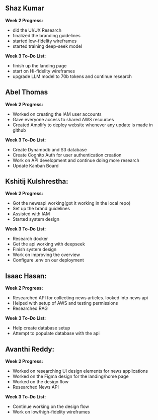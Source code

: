 ## Shaz Kumar

**Week 2 Progress:**

- did the UI/UX Research
- finalized the branding guidelines
- started low-fidelity wireframes
- started training deep-seek model

**Week 3 To-Do List:**

- finish up the landing page
- start on Hi-fidelity wireframes
- upgrade LLM model to 70b tokens and continue research

## Abel Thomas

**Week 2 Progress:**

- Worked on creating the IAM user accounts
- Gave everyone access to shared AWS resources
- Created Amplify to deploy website whenever any update is made in github

**Week 3 To-Do List:**

- Create Dynamodb and S3 database
- Create Cognito Auth for user authentication creation
- Work on API development and continue doing more research
- Update Kanban Board

## Kshitij Kulshrestha:

**Week 2 Progress:**

- Got the newsapi working(got it working in the local repo)
- Set up the brand guidelines
- Assisted with IAM
- Started system design

**Week 3 To-Do List:**

- Research docker
- Get the api working with deepseek
- Finish system design
- Work on improving the overview
- Configure .env on our deployment

## Isaac Hasan:

**Week 2 Progress:**

- Researched API for collecting news articles. looked into news api
- Helped with setup of AWS and testing permissions
- Researched RAG

**Week 3 To-Do List:**

- Help create database setup
- Attempt to populate database with the api

## Avanthi Reddy:

**Week 2 Progress:**

- Worked on researching UI design elements for news applications
- Worked on the Figma design for the landing/home page
- Worked on the design flow
- Researched News API

**Week 3 To-Do List:**

- Continue working on the design flow
- Work on low/high-fidelity wireframes
